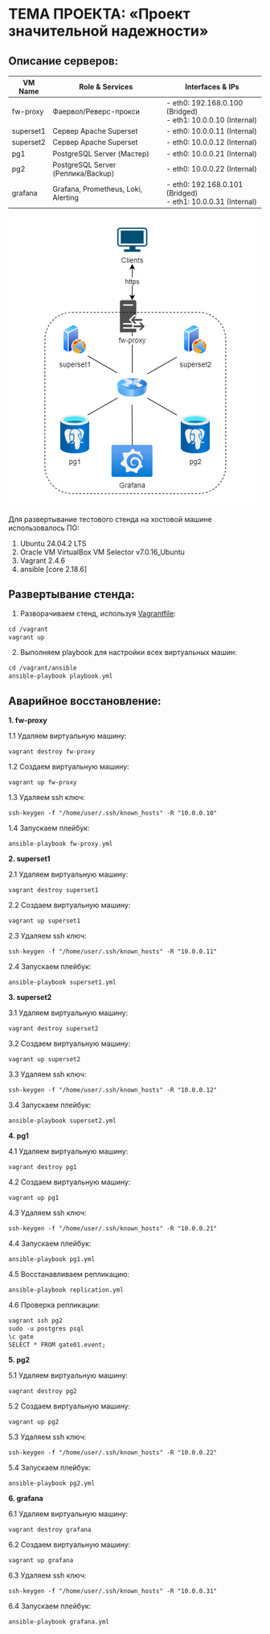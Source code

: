 # ТЕМА ПРОЕКТА: «Проект значительной надежности»

## Описание серверов:

| VM Name   | Role & Services                         | Interfaces & IPs                                                |
|-----------|-----------------------------------------|------------------------------------------------                 |
| fw-proxy  | Фаервол/Реверс-прокси                   | - eth0: 192.168.0.100 (Bridged)<br>- eth1: 10.0.0.10 (Internal) |
| superset1 | Сервер Apache Superset                  | - eth0: 10.0.0.11 (Internal)                                    |
| superset2 | Сервер Apache Superset                  | - eth0: 10.0.0.12 (Internal)                                    |
| pg1       | PostgreSQL Server (Мастер)              | - eth0: 10.0.0.21 (Internal)                                    |
| pg2       | PostgreSQL Server (Реплика/Backup)      | - eth0: 10.0.0.22 (Internal)                                    |
| grafana   | Grafana, Prometheus, Loki, Alerting     | - eth0: 192.168.0.101 (Bridged)<br>- eth1: 10.0.0.31 (Internal) |

![schema.png](schema.png)

Для развертывание тестового стенда на хостовой машине использовалось ПО:
1. Ubuntu 24.04.2 LTS
2. Oracle VM VirtualBox VM Selector v7.0.16_Ubuntu
3. Vagrant 2.4.6
4. ansible [core 2.18.6]

## Развертывание стенда:

1. Разворачиваем стенд, используя [Vagrantfile](Vagrantfile):
```
cd /vagrant
vagrant up
```
2. Выполняем playbook для настройки всех виртуальных машин:
```
cd /vagrant/ansible
ansible-playbook playbook.yml
```

## Аварийное восстановление:
**1. fw-proxy**

1.1 Удаляем виртуальную машину:
```
vagrant destroy fw-proxy
```
1.2 Создаем виртуальную машину:
```
vagrant up fw-proxy
```
1.3 Удаляем ssh ключ:
```
ssh-keygen -f "/home/user/.ssh/known_hosts" -R "10.0.0.10"
```
1.4 Запускаем плейбук:
```
ansible-playbook fw-proxy.yml
```

**2. superset1**  

2.1 Удаляем виртуальную машину:
```
vagrant destroy superset1
```
2.2 Создаем виртуальную машину:
```
vagrant up superset1
```
2.3 Удаляем ssh ключ:
```
ssh-keygen -f "/home/user/.ssh/known_hosts" -R "10.0.0.11"
```
2.4 Запускаем плейбук:
```
ansible-playbook superset1.yml
```

**3. superset2**  

3.1 Удаляем виртуальную машину:
```
vagrant destroy superset2
```
3.2 Создаем виртуальную машину:
```
vagrant up superset2
```
3.3 Удаляем ssh ключ:
```
ssh-keygen -f "/home/user/.ssh/known_hosts" -R "10.0.0.12"
```
3.4 Запускаем плейбук:
```
ansible-playbook superset2.yml
```

**4. pg1**  

4.1 Удаляем виртуальную машину:
```
vagrant destroy pg1
```
4.2 Создаем виртуальную машину:
```
vagrant up pg1
```
4.3 Удаляем ssh ключ:
```
ssh-keygen -f "/home/user/.ssh/known_hosts" -R "10.0.0.21"
```
4.4 Запускаем плейбук:
```
ansible-playbook pg1.yml
```
4.5 Восстанавливаем репликацию:
```
ansible-playbook replication.yml
```
4.6 Проверка репликации:
```
vagrant ssh pg2
sudo -u postgres psql
\c gate
SELECT * FROM gate01.event;
```

**5. pg2**  

5.1 Удаляем виртуальную машину:
```
vagrant destroy pg2
```
5.2 Создаем виртуальную машину:
```
vagrant up pg2
```
5.3 Удаляем ssh ключ:
```
ssh-keygen -f "/home/user/.ssh/known_hosts" -R "10.0.0.22"
```
5.4 Запускаем плейбук:
```
ansible-playbook pg2.yml
```

**6. grafana**  

6.1 Удаляем виртуальную машину:
```
vagrant destroy grafana
```
6.2 Создаем виртуальную машину:
```
vagrant up grafana
```
6.3 Удаляем ssh ключ:
```
ssh-keygen -f "/home/user/.ssh/known_hosts" -R "10.0.0.31"
```
6.4 Запускаем плейбук:
```
ansible-playbook grafana.yml
```